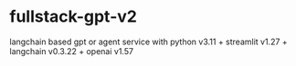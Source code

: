# fullstack-gpt-v2
langchain based gpt or agent service with python v3.11 + streamlit v1.27 + langchain v0.3.22 + openai v1.57
